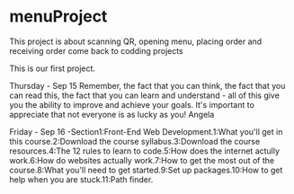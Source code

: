 # menuProject
This project is about scanning QR, opening menu, placing order and receiving order
come back to codding projects


This is our first project.

Thursday - Sep 15
Remember, the fact that you can think, the fact that you can read this, the fact that you can learn and understand - all of this give you the ability to improve and achieve your goals. It's important to appreciate that not everyone is as lucky as you!
Angela

Friday - Sep 16
-Section1:Front-End Web Development.1:What you'll get in this course.2:Download the course syllabus.3:Download the course resources.4:The 12 rules to learn to code.5:How does the internet actully work.6:How do websites actually work.7:How to get the most out of the course.8:What you'll need to get started.9:Set up packages.10:How to get help when you are stuck.11:Path finder.
